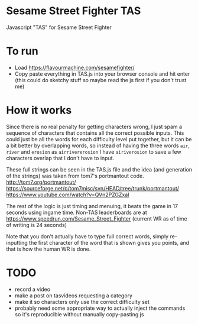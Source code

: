 # Sesame Street Fighter TAS
Javascript "TAS" for Sesame Street Fighter

# To run
- Load https://flavourmachine.com/sesamefighter/
- Copy paste everything in TAS.js into your browser console and hit enter (this could do sketchy stuff so maybe read the js first if you don't trust me)

# How it works
Since there is no real penalty for getting characters wrong, I just spam a sequence of characters that contains all the correct possible inputs. This could just be all the words for each difficulty level put together, but it can be a bit better by overlapping words, so instead of having the three words `air`, `river` and `erosion` as `airrivererosion` I have `airiverosion` to save a few characters overlap that I don't have to input.

These full strings can be seen in the TAS.js file and the idea (and generation of the strings) was taken from tom7's portmantout code.
http://tom7.org/portmantout/
https://sourceforge.net/p/tom7misc/svn/HEAD/tree/trunk/portmantout/
https://www.youtube.com/watch?v=QVn2PZGZxaI

The rest of the logic is just timing and menuing, it beats the game in 17 seconds using ingame time.
Non-TAS leaderboards are at https://www.speedrun.com/Sesame_Street_Fighter (current WR as of time of writing is 24 seconds)

Note that you don't actually have to type full correct words, simply re-inputting the first character of the word that is shown gives you points, and that is how the human WR is done.

# TODO
- record a video
- make a post on tasvideos requesting a category
- make it so characters only use the correct difficulty set
- probably need some appropriate way to actually inject the commands so it's reproducible without manually copy-pasting js
